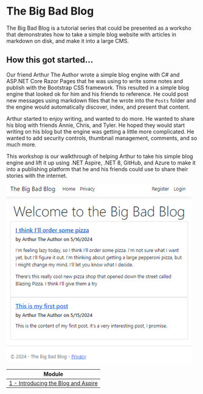 # The Big Bad Blog
The Big Bad Blog is a tutorial series that could be presented as a worksho that demonstrates how to take a simple blog website with articles in markdown on disk, and make it into a large CMS.

## How this got started...

Our friend Arthur The Author wrote a simple blog engine with C# and ASP.NET Core Razor Pages that he was using to write some notes and publish with the Bootstrap CSS framework. This resulted in a simple blog engine that looked ok for him and his friends to reference.  He could post new messages using markdown files that he wrote into the `Posts` folder and the engine would automatically discover, index, and present that content.

Arthur started to enjoy writing, and wanted to do more.  He wanted to share his blog with friends Annie, Chris, and Tyler.  He hoped they would start writing on his blog but the engine was getting a little more complicated.  He wanted to add security controls, thumbnail management, comments, and so much more.

This workshop is our walkthrough of helping Arthur to take his simple blog engine and lift it up using .NET Aspire, .NET 8, GitHub, and Azure to make it into a publishing platform that he and his friends could use to share their stories with the internet. 

![Initial Blog Website](docs/img/0-Starter.png)

| Module |
| --- |
| [1 - Introducing the Blog and Aspire](docs/1-Introduction.md) |
